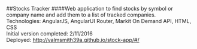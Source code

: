 ##Stocks Tracker
####Web application to find stocks by symbol or company name and add them to a list of tracked companies.  
Technologies: AngularJS, AngularUI Router, Markit On Demand API, HTML, CSS   
Initial version completed: 2/11/2016  
Deployed: http://valmsmith39a.github.io/stock-app/#/
